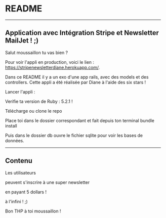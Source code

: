 # README

--------------------------------------------------------------------------------------
Application avec Intégration Stripe et Newsletter MailJet ! ;)
--------------------------------------------------------------------------------------

Salut moussaillon tu vas bien ? 

Pour voir l'appli en production, voici le lien : https://stripenewsletterdiane.herokuapp.com/.

Dans ce README il y a un exo d'une app rails, avec des models et des controllers. Cette appli a été réalisée par Diane à l'aide des six stars !

Lancer l'appli : 

Verifie ta version de Ruby : 5.2.1 !

Télécharge ou clone le repo

Place toi dans le dossier correspondant et fait depuis ton terminal bundle install

Puis dans le dossier db ouvre le fichier sqlite pour voir les bases de données.

----------------------------------------------------------------------------------------
Contenu
----------------------------------------------------------------------------------------


Les utilisateurs

peuvent s'inscrire à une super newsletter

en payant 5 dollars !

à l'infini ! ;)

Bon THP à toi moussaillon !
